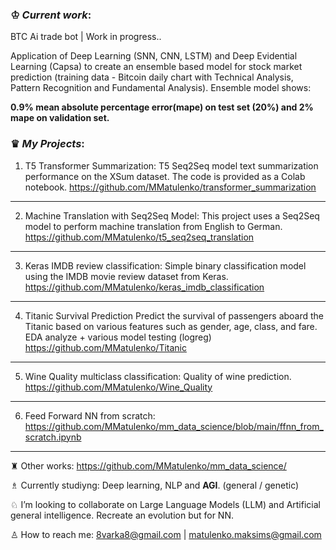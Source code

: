 ### ♔ *Current work*: 

BTC Ai trade bot | Work in progress..

  Application of Deep Learning (SNN, CNN, LSTM) and Deep Evidential Learning (Capsa) to create an ensemble based model for stock market prediction (training data - Bitcoin daily chart with Technical Analysis, Pattern Recognition and Fundamental Analysis). Ensemble model shows:

**0.9% mean absolute percentage error(mape) on test set (20%) and 
2% mape on validation set.**

###  ♛ *My Projects*:


 1) T5 Transformer Summarization: 
  T5 Seq2Seq model text summarization performance on the XSum dataset. The code is provided as a Colab notebook.
  https://github.com/MMatulenko/transformer_summarization
  
-------------
 2) Machine Translation with Seq2Seq Model:
  This project uses a Seq2Seq model to perform machine translation from English to German.
  https://github.com/MMatulenko/t5_seq2seq_translation

-------------
 3) Keras IMDB review classification:
  Simple binary classification model using the IMDB movie review dataset from Keras.
  https://github.com/MMatulenko/keras_imdb_classification

-------------
 4) Titanic Survival Prediction
  Predict the survival of passengers aboard the Titanic based on various features such as gender, age, class, and fare. EDA analyze + various model testing (logreg)
  https://github.com/MMatulenko/Titanic

-------------
 5) Wine Quality multiclass classification:
  Quality of wine prediction.
  https://github.com/MMatulenko/Wine_Quality

-------------
 6) Feed Forward NN from scratch:
  https://github.com/MMatulenko/mm_data_science/blob/main/ffnn_from_scratch.ipynb
  
-------------

 ♜ Other works: https://github.com/MMatulenko/mm_data_science/


 ♗ Currently studiyng: Deep learning, NLP and ****AGI****. (general / genetic)

 ♘ I’m looking to collaborate on Large Language Models (LLM) and Artificial general intelligence. Recreate an evolution but for NN.
 
 ♙ How to reach me: 8varka8@gmail.com | matulenko.maksims@gmail.com
